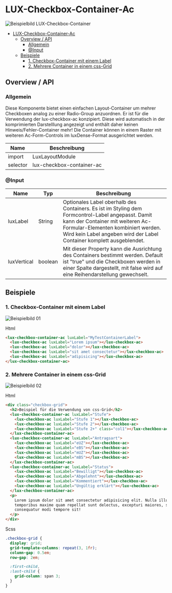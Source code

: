 # LUX-Checkbox-Container-Ac

![Beispielbild LUX-Checkbox-Container](https://raw.githubusercontent.com/wiki/IHK-GfI/lux-components/Versions/v14/lux‐checkbox‐container‐ac-v14-img.png)

- [LUX-Checkbox-Container-Ac](#lux-checkbox-container-ac)
  - [Overview / API](#overview--api)
    - [Allgemein](#allgemein)
    - [@Input](#input)
  - [Beispiele](#beispiele)
    - [1. Checkbox-Container mit einem Label](#1-checkbox-container-mit-einem-label)
    - [2. Mehrere Container in einem css-Grid](#2-mehrere-container-in-einem-css-grid)

## Overview / API

### Allgemein

Diese Komponente bietet einen einfachen Layout-Container um mehrer Checkboxen analog zu einer Radio-Group anzuordnen. Er ist für die Verwendung der lux-checkbox-ac konzipiert. Diese wird automatisch in der komprimierten Darstelllung angezeigt und enthält daher keinen Hinweis/Fehler-Container mehr! Die Container können in einem Raster mit weiteren Ac-Form-Controls im luxDense-Format ausgerichtet werden.

| Name     | Beschreibung              |
| -------- | ------------------------- |
| import   | LuxLayoutModule           |
| selector | lux-checkbox-container-ac |

### @Input

| Name        | Typ     | Beschreibung                                                                                                                                                                                                                                        |
| ----------- | ------- | --------------------------------------------------------------------------------------------------------------------------------------------------------------------------------------------------------------------------------------------------- |
| luxLabel    | String  | Optionales Label oberhalb des Containers. Es ist im Styling dem Formcontrol-Label angepasst. Damit kann der Container mit weiteren Ac-Formular-Elementen kombiniert werden. Wird kein Label angeben wird der Label Container komplett ausgeblendet. |
| luxVertical | boolean | Mit dieser Property kann die Ausrichtung des Containers bestimmt werden. Default ist "true" und die Checkboxen werden in einer Spalte dargestellt, mit false wird auf eine Reihendarstellung gewechselt.                                            |

## Beispiele

### 1. Checkbox-Container mit einem Label

![Beispielbild 01](https://raw.githubusercontent.com/wiki/IHK-GfI/lux-components/Versions/v14/lux‐checkbox‐container‐ac-v14-img-01.png)

Html

```html
<lux-checkbox-container-ac luxLabel="MyTestContainerLabel">
  <lux-checkbox-ac luxLabel="Lorem ipsum"></lux-checkbox-ac>
  <lux-checkbox-ac luxLabel="dolor"></lux-checkbox-ac>
  <lux-checkbox-ac luxLabel="sit amet consectetur"></lux-checkbox-ac>
  <lux-checkbox-ac luxLabel="adipisicing"></lux-checkbox-ac>
</lux-checkbox-container-ac>
```

### 2. Mehrere Container in einem css-Grid

![Beispielbild 02](https://raw.githubusercontent.com/wiki/IHK-GfI/lux-components/Versions/v14/lux‐checkbox‐container‐ac-v14-img-02.png)

Html

```html
<div class="checkbox-grid">
  <h2>Beispiel für die Verwendung von css-Grid</h2>
  <lux-checkbox-container-ac luxLabel="Stufe">
    <lux-checkbox-ac luxLabel="Stufe 1"></lux-checkbox-ac>
    <lux-checkbox-ac luxLabel="Stufe 2"></lux-checkbox-ac>
    <lux-checkbox-ac luxLabel="Stufe 2+" class="col1"></lux-checkbox-ac>
  </lux-checkbox-container-ac>
  <lux-checkbox-container-ac luxLabel="Antragsart">
    <lux-checkbox-ac luxLabel="eUZ"></lux-checkbox-ac>
    <lux-checkbox-ac luxLabel="eBS"></lux-checkbox-ac>
    <lux-checkbox-ac luxLabel="mUZ"></lux-checkbox-ac>
    <lux-checkbox-ac luxLabel="mBS"></lux-checkbox-ac>
  </lux-checkbox-container-ac>
  <lux-checkbox-container-ac luxLabel="Status">
    <lux-checkbox-ac luxLabel="Bewilligt"></lux-checkbox-ac>
    <lux-checkbox-ac luxLabel="Abgelehnt"></lux-checkbox-ac>
    <lux-checkbox-ac luxLabel="Kommentiert"></lux-checkbox-ac>
    <lux-checkbox-ac luxLabel="Ungültig erklärt"></lux-checkbox-ac>
  </lux-checkbox-container-ac>
  <p>
    Lorem ipsum dolor sit amet consectetur adipisicing elit. Nulla illum
    temporibus maxime quam repellat sunt delectus, excepturi maiores, saepe
    consequatur modi tempore sit!
  </p>
</div>
```

Scss

```scss
.checkbox-grid {
  display: grid;
  grid-template-columns: repeat(3, 1fr);
  column-gap: 0.5em;
  row-gap: 2em;

  :first-child,
  :last-child {
    grid-column: span 3;
  }
}
```
